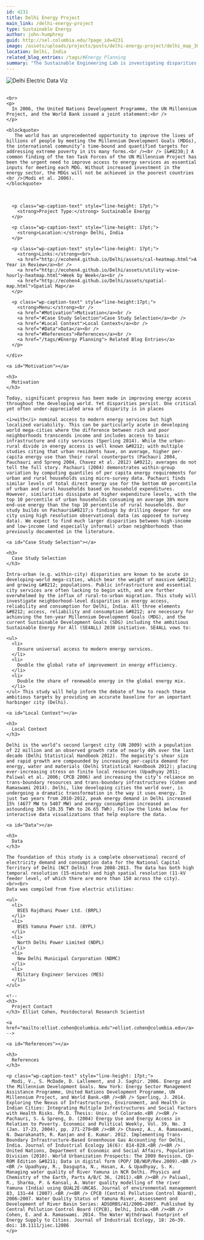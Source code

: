 ```yaml
---
id: 4231
title: Delhi Energy Project
main_link: /delhi-energy-project
type: Sustainable Energy
author: john-humphrey
guid: http://sel.columbia.edu/?page_id=4231
image: /assets/uploads/projects/posts/delhi-energy-project/delhi_map_300x329.png
location: Delhi, India
related_blog_entries: /tags/#Energy Planning
summary: "The Sustainable Engineering Lab is investigating disparities in electricity access and consumption in the capital of India. High resolution electricity load data at the 11-kV feeder level was collected for 2010 – 2013 from all five electricity distributions companies serving Delhi — including three private utilities, the New Delhi Municipal Corporation (NDMC) and the Military Engineer Services (MES). Clusters of feeders comprising sub-grids were geo-coded and Voronoi polygons were created to approximate the area being serviced by each. These “grid areas” (dashed lines) have been overlaid on an administrative map of Delhi and its 9 districts. We are currently looking for population, income, and other socio-economic/demographic data at the district/sub-district level that can then be associated with the weekly electricity consumption data recorded for each grid."
---
```

<div class="row-fluid">
  <div class="col-sm-12">
    <img src="/assets/uploads/projects/posts/delhi-energy-project/Dehli_energy_header_939x400.png" alt="Delhi Electric Data Viz" />
  </div>
</div>

<div class="row-fluid">
  <div class="span9">
    &nbsp;

    <br>
    <p>
      In 2006, the United Nations Development Programme, the UN Millennium Project, and the World Bank issued a joint statement:<br />
    </p>

    <blockquote>
       The world has an unprecedented opportunity to improve the lives of billions of people by meeting the Millennium Development Goals (MDGs), the international community’s time-bound and quantified targets for addressing extreme poverty in its many forms.<br /><br /> [&#8230;] A common finding of the ten Task Forces of the UN Millennium Project has been the urgent need to improve access to energy services as essential inputs for meeting each MDG. Without increased investment in the energy sector, the MDGs will not be achieved in the poorest countries <br />(Modi et al. 2006).
    </blockquote>
  </div>

  <div class="row-fluid">
    <div class="span3">
      <br />

      <p class="wp-caption-text" style="line-height: 17pt;">
        <strong>Project Type:</strong> Sustainable Energy
      </p>

      <p class="wp-caption-text" style="line-height: 17pt;">
        <strong>Location:</strong> Delhi, India
      </p>

      <p class="wp-caption-text" style="line-height: 17pt;">
        <strong>Links:</strong><br>
        <a href="http://ecohen4.github.io/Delhi/assets/cal-heatmap.html">A Year in Review</a><br />
        <a href="http://ecohen4.github.io/Delhi/assets/utility-wise-hourly-heatmap.html">Week by Week</a><br />
        <a href="http://ecohen4.github.io/Delhi/assets/spatial-map.html">Spatial Map</a>
      </p>

      <p class="wp-caption-text" style="line-height:17pt;">
        <strong>Menu:</strong><br />
        <a href="#Motivation">Motivation</a><br />
        <a href="#Case Study Selection">Case Study Selection</a><br />
        <a href="#Local Context">Local Context</a><br />
        <a href="#Data">Data</a><br />
        <a href="#References">References</a><br />
        <a href="/tags/#Energy Planning"> Related Blog Entries</a>
      </p>

    </div>
  </div>
</div>

<div class="row-fluid">
  <div class="span12">

    <a id="Motivation"></a>

    <h3>
      Motivation
    </h3>

    Today, significant progress has been made in improving energy access throughout the developing world. Yet disparities persist. One critical yet often under-appreciated area of disparity is in places

    <i>with</i> nominal access to modern energy services but high localized variability. This can be particularly acute in developing world mega-cities where the difference between rich and poor neighborhoods transcends income and includes access to basic infrastructure and city services (Sperling 2014). While the urban-rural divide in energy access is well known &#8212; with multiple studies citing that urban residents have, on average, higher per-capita energy use than their rural counterparts (Pachauri 2004, Pauchauri and Spreng 2004, Chavez et al. 2012) &#8212; averages do not tell the full story. Pachauri (2004) demonstrates within-group variation by computing quantiles of per capita energy requirements for urban and rural households using micro-survey data. Pachauri finds similar levels of total direct energy use for the bottom 40 percentile of urban and rural households based on household expenditures. However, similarities dissipate at higher expenditure levels, with the top 10 percentile of urban households consuming on average 38% more end-use energy than the top 10 percentile of rural households. Our study builds on Pachauri&#8217;s findings by drilling deeper for one city using high resolution observational data (as opposed to survey data). We expect to find much larger disparities between high-income and low-income (and especially informal) urban neighborhoods than previously documented in the literature.

    <a id="Case Study Selection"></a>

    <h3>
      Case Study Selection
    </h3>

    Intra-urban (e.g. within-city) disparities are known to be acute in developing-world mega-cities, which bear the weight of massive &#8212; and growing &#8212; populations. Public infrastructure and essential city services are often lacking to begin with, and are further overwhelmed by the influx of rural-to-urban migration. This study will investigate neighborhood-level disparities in energy access, reliability and consumption for Delhi, India. All three elements &#8212; access, reliability and consumption &#8212; are necessary for achieving the ten-year Millennium Development Goals (MDG), and the current Sustainable Development Goals (SDG) including the ambitious Sustainable Energy For All (SE4ALL) 2030 initiative. SE4ALL vows to:

    <ul>
      <li>
        Ensure universal access to modern energy services.
      </li>
      <li>
        Double the global rate of improvement in energy efficiency.
      </li>
      <li>
        Double the share of renewable energy in the global energy mix.
      </li>
    </ul> This study will help inform the debate of how to reach these ambitious targets by providing an accurate baseline for an important harbinger city (Delhi).

    <a id="Local Context"></a>

    <h3>
      Local Context
    </h3>

    Delhi is the world’s second largest city (UN 2009) with a population of 22 million and an observed growth rate of nearly 40% over the last decade (Delhi Statistical Handbook 2012). The megacity’s shear size and rapid growth are compounded by increasing per-capita demand for energy, water and materials (Delhi Statistical Handbook 2012); placing ever-increasing stress on finite local resources (Upadhyay 2011; Paliwal et al. 2006; CPCB 2006) and increasing the city’s reliance on trans-boundary resources and trans-boundary infrastructures (Cohen and Ramaswami 2014). Delhi, like developing cities the world over, is undergoing a dramatic transformation in the way it uses energy. In just two years from 2010-2012, peak energy demand in Delhi increased 15% (4677 MW to 5407 MW) and energy consumption increased an astounding 30% (20.35 TWh to 26.65 TWh). Follow the links below for interactive data visualizations that help explore the data.

    <a id="Data"></a>

    <h3>
      Data
    </h3>

    The foundation of this study is a complete observational record of electricity demand and consumption data for the National Capital Territory of Delhi (NCT Delhi) from 2008-2013. The data has both high temporal resolution (15-minute) and high spatial resolution (11-kV feeder level, of which there are more than 150 across the city).
    <br><br>
    Data was compiled from five electric utilities:

    <ul>
      <li>
        BSES Rajdhani Power Ltd. (BRPL)
      </li>
      <li>
        BSES Yamuna Power Ltd. (BYPL)
      </li>
      <li>
        North Delhi Power Limited (NDPL)
      </li>
      <li>
        New Delhi Municipal Corporation (NDMC)
      </li>
      <li>
        Military Engineer Services (MES)
      </li>
    </ul>

    <!--
    <h3>
      Project Contact
    </h3> Elliot Cohen, Postdoctoral Research Scientist

    <a href="mailto:elliot.cohen@columbia.edu">elliot.cohen@columbia.edu</a>
    -->

    <a id="References"></a>

    <h3>
      References
    </h3>

    <p class="wp-caption-text" style="line-height: 17pt;">
      Modi, V., S. McDade, D. Lallement, and J. Saghir. 2006. Energy and the Millennium Development Goals. New York: Energy Sector Management Assistance Programme, United Nations Development Programme, UN Millennium Project, and World Bank.<BR /><BR /> Sperling, J. 2014. Exploring the Nexus of Infrastructures, Environment, and Health in Indian Cities: Integrating Multiple Infrastructures and Social Factors with Health Risks. Ph.D. Thesis: Univ. of Colorado.<BR /><BR /> Pachauri, S. & Spreng, D. (2004) Energy Use and Energy Access in Relation to Poverty. Economic and Political Weekly, Vol. 39, No. 3 (Jan. 17-23, 2004), pp. 271-278<BR /><BR /> Chavez, A., A. Ramaswami, N. Dwarakanath, R. Ranjan and E. Kumar. 2012. Implementing Trans-Boundary Infrastructure-Based Greenhouse Gas Accounting for Delhi, India. Journal of Industrial Ecology 16(6): 814-828.<BR /><BR /> United Nations, Department of Economic and Social Affairs, Population Division (2010). World Urbanization Prospects: The 2009 Revision. CD-ROM Edition &#8211; Data in digital form (POP/ DB/WUP/Rev.2009).<BR /><BR /> Upadhyay, R., Dasgupta, N., Hasan, A. & Upadhyay, S. K. Managing water quality of River Yamuna in NCR Delhi. Physics and Chemistry of the Earth, Parts A/B/C 36, (2011).<BR /><BR /> Paliwal, R., Sharma, P. & Kansal, A. Water quality modelling of the river Yamuna (India) using QUAL2E-UNCAS. Journal of environmental management 83, 131–44 (2007).<BR /><BR /> CPCB (Central Pollution Control Board), 2006–2007. Water Quality Status of Yamuna River, Assessment and Development of River Basin Series: ADSORBS/41/2006–2007. Published by Central Pollution Control Board (CPCB), Delhi, India.<BR /><BR /> Cohen, E. and A. Ramaswami. 2014. The Water Withdrawal Footprint of Energy Supply to Cities. Journal of Industrial Ecology, 18: 26–39. doi: 10.1111/jiec.12086
    </p>
  </div>
</div>
